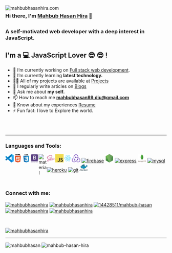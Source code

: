 <img align="left" alt="mahbubhasanhira.com" width="450px"  src="https://i.ibb.co/QN9VTQj/Coding-bro.png" />

### Hi there, I'm [Mahbub Hasan Hira](https://mahbubhasanhira.com) 👋

## <h3>A self-motivated web developer with a deep interest in JavaScript.</h3>

## I'm a 💻 JavaScript Lover 😎 😎 !

- 🔭 I’m currently working on [Full stack web development](https://mahbubhasanhira.com).
- 🌱 I’m currently learning **latest technology.**
- 👨‍💻 All of my projects are available at [Projects](https://mahbubhasanhira.com/projects)
- 📝 I regularly write articles on [Blogs](https://blog.mahbubhasanhira.com)
- 💬 Ask me about **my self.**
- 📫 How to reach me **mahbubhasan89.diu@gmail.com**
- 📄 Know about my experiences [Resume](https://mahbubhasanhira.com/resume)
- ⚡ Fun fact: I love to Explore the world.

<br /> <br />

---

### Languages and Tools:

[<img align="left" alt="Visual Studio Code" width="26px" src="https://raw.githubusercontent.com/github/explore/80688e429a7d4ef2fca1e82350fe8e3517d3494d/topics/visual-studio-code/visual-studio-code.png" />][website]
[<img align="left" alt="HTML5" width="26px" src="https://raw.githubusercontent.com/github/explore/80688e429a7d4ef2fca1e82350fe8e3517d3494d/topics/html/html.png" />][website]
[<img align="left" alt="CSS3" width="26px" src="https://raw.githubusercontent.com/github/explore/80688e429a7d4ef2fca1e82350fe8e3517d3494d/topics/css/css.png" />][website]
[<img align='left' src="https://raw.githubusercontent.com/devicons/devicon/master/icons/bootstrap/bootstrap-plain-wordmark.svg" alt="bootstrap" width="26px" height="26px"/>][website]
[<img align="left" alt="material" width="26px" src="https://i.ibb.co/sqWWxC1/icons8-material-ui-48.png" />][website]
[<img align="left" alt="Sass" width="26px" src="https://raw.githubusercontent.com/github/explore/80688e429a7d4ef2fca1e82350fe8e3517d3494d/topics/sass/sass.png" />][website]
[<img align="left" alt="JavaScript" width="26px" src="https://raw.githubusercontent.com/github/explore/80688e429a7d4ef2fca1e82350fe8e3517d3494d/topics/javascript/javascript.png" />][website]
[<img align="left" alt="React" width="26px" src="https://raw.githubusercontent.com/github/explore/80688e429a7d4ef2fca1e82350fe8e3517d3494d/topics/react/react.png" />][website]
[<img src="https://raw.githubusercontent.com/devicons/devicon/master/icons/redux/redux-original.svg" alt="redux" width="26px"/>][website]
[<img src="https://www.vectorlogo.zone/logos/firebase/firebase-icon.svg" alt="firebase"  width="26px"/>][website]
[<img src="https://raw.githubusercontent.com/github/explore/80688e429a7d4ef2fca1e82350fe8e3517d3494d/topics/nodejs/nodejs.png" alt="nodejs" width="26px"/>][website]
[<img src="https://encrypted-tbn0.gstatic.com/images?q=tbn:ANd9GcRS7RVaKE0ubjH_Ioi90MHiDzKw-GpNI1BsHw&usqp=CAU" alt="express" width="26px"/>][website]
[<img src="https://raw.githubusercontent.com/devicons/devicon/master/icons/mongodb/mongodb-original-wordmark.svg" alt="mongodb" width="26px"/>][website]
[<img src="https://pbs.twimg.com/profile_images/1255113654049128448/J5Yt92WW_400x400.png" alt="mysql"  width="26px"/>][website]
[<img src="https://www.vectorlogo.zone/logos/heroku/heroku-icon.svg" alt="heroku" width="26px"/>][website]
[<img src="https://www.vectorlogo.zone/logos/git-scm/git-scm-icon.svg" alt="git" width="26px"/>][website]
[<img src="https://raw.githubusercontent.com/devicons/devicon/master/icons/docker/docker-original-wordmark.svg" alt="docker" width="26px"/>][website]
<br />

<br />

### Connect with me:

<p align="left">
<a href="https://twitter.com/mahbubhasanhira" target="blank"><img align="center" src="https://raw.githubusercontent.com/rahuldkjain/github-profile-readme-generator/master/src/images/icons/Social/twitter.svg" alt="mahbubhasanhira" height="30" width="40" /></a>
<a href="https://linkedin.com/in/mahbubhasanhira" target="blank"><img align="center" src="https://raw.githubusercontent.com/rahuldkjain/github-profile-readme-generator/master/src/images/icons/Social/linked-in-alt.svg" alt="mahbubhasanhira" height="30" width="40" /></a>
<a href="https://stackoverflow.com/users/14428511/mahbub-hasan" target="blank"><img align="center" src="https://raw.githubusercontent.com/rahuldkjain/github-profile-readme-generator/master/src/images/icons/Social/stack-overflow.svg" alt="14428511/mahbub-hasan" height="30" width="40" /></a>
<a href="https://fb.com/mahbubhasanhira" target="blank"><img align="center" src="https://raw.githubusercontent.com/rahuldkjain/github-profile-readme-generator/master/src/images/icons/Social/facebook.svg" alt="mahbubhasanhira" height="30" width="40" /></a>
<a href="https://instagram.com/mahbubhasanhira" target="blank"><img align="center" src="https://raw.githubusercontent.com/rahuldkjain/github-profile-readme-generator/master/src/images/icons/Social/instagram.svg" alt="mahbubhasanhira" height="30" width="40" /></a>
</p>

<br />
<p align="left"> <a href="https://twitter.com/mahbubhasanhira" target="blank"><img src="https://img.shields.io/twitter/follow/mahbubhasanhira?logo=twitter&style=for-the-badge" alt="mahbubhasanhira" /></a> </p>

---

<img height="190px" alt='mahbubhasan' src="https://github-readme-stats.vercel.app/api/top-langs?username=mahbub-hasan-hira&show_icons=true&locale=en&layout=compact" alt="mahbub-hasan-hira" /> <img height="190px" src="https://github-readme-stats.vercel.app/api?username=mahbub-hasan-hira&show_icons=true&locale=en" alt="mahbub-hasan-hira" />

[website]: https://mahbubhasanhira.com
